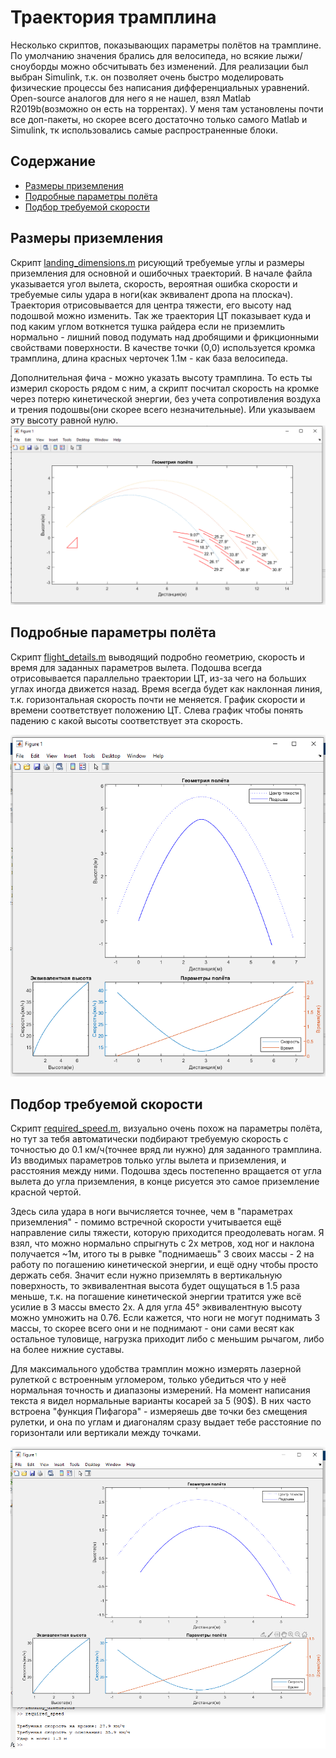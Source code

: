 # Траектория трамплина

Несколько скриптов, показывающих параметры полётов на трамплине. По умолчанию значения
брались для велосипеда, но всякие лыжи/сноуборды можно обсчитывать без изменений.
Для реализации был выбран Simulink, т.к. он позволяет очень быстро моделировать физические
процессы без написания дифференциальных уравнений. Open-source аналогов для него я не
нашел, взял Matlab R2019b(возможно он есть на торрентах). У меня там установлены почти
все доп-пакеты, но скорее всего достаточно только самого Matlab и Simulink, тк
использовались самые распространенные блоки.
## Содержание
- [Размеры приземления](#размеры-приземления)
- [Подробные параметры полёта](#подробные-параметры-полёта)
- [Подбор требуемой скорости](#подбор-требуемой-скорости)


## Размеры приземления
Скрипт [landing_dimensions.m](landing_dimensions.m) рисующий требуемые углы и размеры
приземления для основной и ошибочных траекторий. В начале файла указывается угол вылета,
скорость, вероятная ошибка скорости и требуемые силы удара в ноги(как эквивалент дропа
на плоскач). Траектория отрисовывается для центра тяжести, его высоту над подошвой
можно изменить. Так же траектория ЦТ показывает куда и под каким углом воткнется
тушка райдера если не приземлить нормально - лишний повод подумать над дробящими и
фрикционными свойствами поверхности. В качестве точки (0,0) используется кромка трамплина,
длина красных черточек 1.1м - как база велосипеда.

Дополнительная фича - можно указать высоту трамплина. То есть ты измерил скорость рядом с
ним, а скрипт посчитал скорость на кромке через потерю кинетической энергии, без учета
сопротивления воздуха и трения подошвы(они скорее всего незначительные). Или указываем эту
высоту равной нулю.
![Размеры приземления](images/landing_dimensions.png "Размеры приземления")


## Подробные параметры полёта
Скрипт [flight_details.m](flight_details.m) выводящий подробно геометрию, скорость и
время для заданных параметров вылета. Подошва всегда отрисовывается параллельно
траектории ЦТ, из-за чего на больших углах иногда движется назад. Время всегда будет как
наклонная линия, т.к. горизонтальная скорость почти не меняется. График скорости и
времени соответствует положению ЦТ. Слева график чтобы понять падению с какой высоты
соответствует эта скорость.

![Подробные параметры полёта](images/flight_details.png "Подробные параметры полёта")


## Подбор требуемой скорости
Скрипт [required_speed.m](required_speed.m), визуально очень похож на параметры полёта,
но тут за тебя автоматически подбирают требуемую скорость с точностью до 0.1 км/ч(точнее
вряд ли нужно) для заданного трамплина. Из вводимых параметров только углы вылета и
приземления, и расстояния между ними. Подошва здесь постепенно вращается от угла вылета
до угла приземления, в конце рисуется это самое приземление красной чертой.

Здесь сила удара в ноги вычисляется точнее, чем в "параметрах приземления" - помимо
встречной скорости учитывается ещё направление силы тяжести, которую приходится
преодолевать ногам. Я взял, что можно нормально спрыгнуть с 2х метров, ход ног и наклона 
получается ~1м, итого ты в рывке "поднимаешь" 3 своих массы - 2 на работу по погашению
кинетической энергии, и ещё одну чтобы просто держать себя. Значит если нужно приземлять
в вертикальную поверхность, то эквивалентная высота будет ощущаться в 1.5 раза меньше,
т.к. на погашение кинетической энергии тратится уже всё усилие в 3 массы вместо 2х. А
для угла 45° эквивалентную высоту можно умножить на 0.76. Если кажется, что ноги не могут
поднимать 3 массы, то скорее всего они и не поднимают - они сами весят как остальное
туловище, нагрузка приходит либо с меньшим рычагом, либо на более нижние суставы.

Для максимального удобства трамплин можно измерять лазерной рулеткой с встроенным
угломером, только убедиться что у неё нормальная точность и диапазоны измерений.
На момент написания текста я видел нормальные варианты косарей за 5 (90$).
В них часто встроена "функция Пифагора" - измеряешь две точки без смещения рулетки, и
она по углам и диагоналям сразу выдает тебе расстояние по горизонтали или вертикали между
точками.

![Подбор требуемой скорости](images/required_speed.png "Подбор требуемой скорости")

